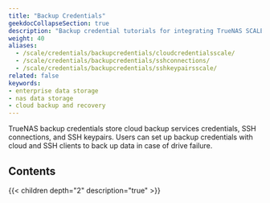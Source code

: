 ```yaml
---
title: "Backup Credentials"
geekdocCollapseSection: true
description: "Backup credential tutorials for integrating TrueNAS SCALE with cloud storage providers by setting up SSH connections and keypairs."
weight: 40
aliases:
  - /scale/credentials/backupcredentials/cloudcredentialsscale/
  - /scale/credentials/backupcredentials/sshconnections/
  - /scale/credentials/backupcredentials/sshkeypairsscale/
related: false
keywords:
- enterprise data storage
- nas data storage
- cloud backup and recovery
---
```


TrueNAS backup credentials store cloud backup services credentials, SSH connections, and SSH keypairs.
Users can set up backup credentials with cloud and SSH clients to back up data in case of drive failure.

<div class="noprint">

## Contents

{{< children depth="2" description="true" >}}

</div>
